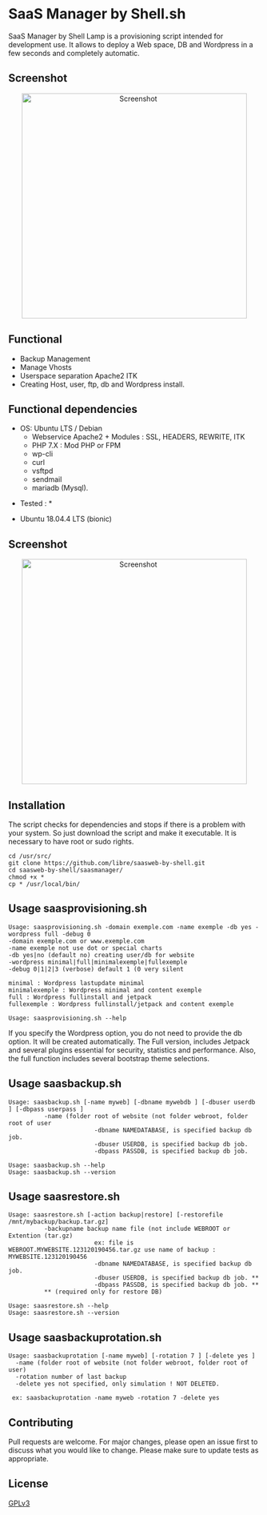 # SaaS Manager by Shell.sh
SaaS Manager by Shell Lamp is a provisioning script intended for development use. 
It allows to deploy a Web space, DB and Wordpress in a few seconds and completely automatic.

## Screenshot 
<p align="center">
  <img src="https://raw.githubusercontent.com/libre/saasweb-by-shell/main/saasmanager01.PNG" width="450" title="Screenshot">
</p>

## Functional 
- Backup Management
- Manage Vhosts
- Userspace separation Apache2 ITK
- Creating Host, user, ftp, db and Wordpress install. 

## Functional dependencies

- OS: Ubuntu LTS / Debian
  - Webservice Apache2 + Modules : SSL, HEADERS, REWRITE, ITK
  - PHP 7.X : Mod PHP or FPM
  - wp-cli
  - curl
  - vsftpd
  - sendmail
  - mariadb (Mysql).

* Tested : *
- Ubuntu 18.04.4 LTS (bionic)


## Screenshot 
<p align="center">
  <img src="https://raw.githubusercontent.com/libre/saasweb-by-shell/main/scrennshot.png" width="450" title="Screenshot">
</p>

## Installation

The script checks for dependencies and stops if there is a problem with your system. 
So just download the script and make it executable. It is necessary to have root or sudo rights.
 
```
cd /usr/src/
git clone https://github.com/libre/saasweb-by-shell.git
cd saasweb-by-shell/saasmanager/
chmod +x *
cp * /usr/local/bin/
```


## Usage saasprovisioning.sh

```
Usage: saasprovisioning.sh -domain exemple.com -name exemple -db yes -wordpress full -debug 0
-domain exemple.com or www.exemple.com
-name exemple not use dot or special charts
-db yes|no (default no) creating user/db for website
-wordpress minimal|full|minimalexemple|fullexemple
-debug 0|1|2|3 (verbose) default 1 (0 very silent

minimal : Wordpress lastupdate minimal
minimalexemple : Wordpress minimal and content exemple
full : Wordpress fullinstall and jetpack
fullexemple : Wordpress fullinstall/jetpack and content exemple

Usage: saasprovisioning.sh --help
```

If you specify the Wordpress option, you do not need to provide the db option. It will be created automatically.
The Full version, includes Jetpack and several plugins essential for security, statistics and performance. Also, the full function includes several bootstrap theme selections.

## Usage saasbackup.sh
```
Usage: saasbackup.sh [-name myweb] [-dbname mywebdb ] [-dbuser userdb ] [-dbpass userpass ]
          -name (folder root of website (not folder webroot, folder root of user
                        -dbname NAMEDATABASE, is specified backup db job.
                        -dbuser USERDB, is specified backup db job.
                        -dbpass PASSDB, is specified backup db job.

Usage: saasbackup.sh --help
Usage: saasbackup.sh --version
```

## Usage saasrestore.sh
```
Usage: saasrestore.sh [-action backup|restore] [-restorefile /mnt/mybackup/backup.tar.gz]
          -backupname backup name file (not include WEBROOT or Extention (tar.gz)
                        ex: file is WEBROOT.MYWEBSITE.123120190456.tar.gz use name of backup : MYWEBSITE.123120190456
                        -dbname NAMEDATABASE, is specified backup db job.
                        -dbuser USERDB, is specified backup db job. **
                        -dbpass PASSDB, is specified backup db job. **
          ** (required only for restore DB)

Usage: saasrestore.sh --help
Usage: saasrestore.sh --version

```
## Usage saasbackuprotation.sh
```
Usage: saasbackuprotation [-name myweb] [-rotation 7 ] [-delete yes ]
  -name (folder root of website (not folder webroot, folder root of user)
  -rotation number of last backup
  -delete yes not specified, only simulation ! NOT DELETED.

 ex: saasbackuprotation -name myweb -rotation 7 -delete yes
```


## Contributing

Pull requests are welcome. For major changes, please open an issue first to discuss what you would like to change.
Please make sure to update tests as appropriate.

## License

[GPLv3](https://www.gnu.org/licenses/gpl-3.0.html)